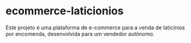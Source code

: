 # ecommerce-laticionios
Este projeto é uma plataforma de e-commerce para a venda de laticínios por encomenda, desenvolvida para um vendedor autônomo.
